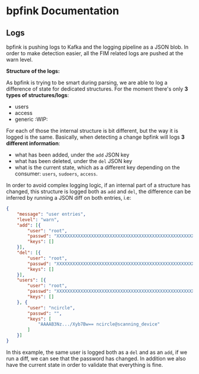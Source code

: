 bpfink Documentation
===================

Logs
----

bpfink is pushing logs to Kafka and the logging pipeline as a JSON blob. 
In order to make detection easier, all the FIM related logs are pushed at the
warn level.

__Structure of the logs:__

As bpfink is trying to be smart during parsing, we are able to log a difference
of state for dedicated structures. For the moment there's only __3 types of structures/logs__:

- users
- access
- generic :WIP:

For each of those the internal structure is bit different, but the way it is logged 
is the same. Basically, when detecting a change bpfink will logs __3 different information__:

- what has been added, under the `add` JSON key
- what has been deleted, under the `del` JSON key
- what is the current state, which as a different key depending on the consumer: 
`users`, `sudoers`, `access`.

In order to avoid complex logging logic, if an internal part of a structure has
changed, this structure is logged both as `add` and `del`, the difference can
be inferred by running a JSON diff on both entries, i.e:

```json
{
	"message": "user entries",
	"level": "warn",
	"add": [{
		"user": "root",
		"passwd": "XXXXXXXXXXXXXXXXXXXXXXXXXXXXXXXXXXXXXXXXXXXXXXXXXXXXXXXXXXXbar",
		"keys": []
	}],
	"del": [{
		"user": "root",
		"passwd": "XXXXXXXXXXXXXXXXXXXXXXXXXXXXXXXXXXXXXXXXXXXXXXXXXXXXXXXXXXXfoo",
		"keys": []
	}],
	"users": [{
		"user": "root",
		"passwd": "XXXXXXXXXXXXXXXXXXXXXXXXXXXXXXXXXXXXXXXXXXXXXXXXXXXXXXXXXXXbar",
		"keys": []
	}, {
		"user": "ncircle",
		"passwd": "",
		"keys": [
			"AAAAB3Nz.../Xyb7Bw== ncircle@scanning_device"
		]
	}]
}
```

In this example, the same user is logged both as a `del` and as an `add`, if
we run a diff, we can see that the password has changed. In addition we also have
the current state in order to validate that everything is fine.
